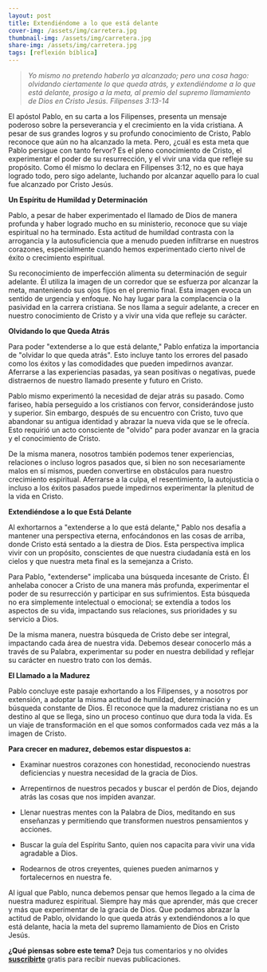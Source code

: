 ```yaml
---
layout: post
title: Extendiéndome a lo que está delante
cover-img: /assets/img/carretera.jpg
thumbnail-img: /assets/img/carretera.jpg
share-img: /assets/img/carretera.jpg
tags: [reflexión bíblica]
---
```

>*Yo mismo no pretendo haberlo ya alcanzado; pero una cosa hago: olvidando ciertamente lo que queda atrás, y extendiéndome a lo que está delante, prosigo a la meta, al premio del supremo llamamiento de Dios en Cristo Jesús. Filipenses 3:13-14*

El apóstol Pablo, en su carta a los Filipenses, presenta un mensaje poderoso  sobre la perseverancia y el crecimiento en la vida cristiana. A pesar de sus grandes logros y su profundo conocimiento de Cristo, Pablo reconoce que aún no ha alcanzado la meta. Pero, ¿cuál es esta meta que Pablo persigue con tanto fervor? Es el pleno conocimiento de Cristo, el experimentar el poder de su resurrección, y el vivir una vida que refleje su propósito. Como él mismo lo declara en Filipenses 3:12, no es que haya logrado todo, pero sigo adelante, luchando por alcanzar aquello para lo cual fue alcanzado por Cristo Jesús.

**Un Espíritu de Humildad y Determinación**

Pablo, a pesar de haber experimentado el llamado de Dios de manera profunda y haber logrado mucho en su ministerio, reconoce que su viaje espiritual no ha terminado. Esta actitud de humildad contrasta con la arrogancia y la autosuficiencia que a menudo pueden infiltrarse en nuestros corazones, especialmente cuando hemos experimentado cierto nivel de éxito o crecimiento espiritual.

Su reconocimiento de imperfección alimenta su determinación de seguir adelante. Él utiliza la imagen de un corredor que se esfuerza por alcanzar la meta, manteniendo sus ojos fijos en el premio final. Esta imagen evoca un sentido de urgencia y enfoque. No hay lugar para la complacencia o la pasividad en la carrera cristiana. Se nos llama a seguir adelante, a crecer en nuestro conocimiento de Cristo y a vivir una vida que refleje su carácter.

**Olvidando lo que Queda Atrás**

Para poder "extenderse a lo que está delante," Pablo enfatiza la importancia de "olvidar lo que queda atrás". Esto incluye tanto los errores del pasado como los éxitos y las comodidades que pueden impedirnos avanzar. Aferrarse a las experiencias pasadas, ya sean positivas o negativas, puede distraernos de nuestro llamado presente y futuro en Cristo.

Pablo mismo experimentó la necesidad de dejar atrás su pasado. Como fariseo, había perseguido a los cristianos con fervor, considerándose justo y superior. Sin embargo, después de su encuentro con Cristo, tuvo que abandonar su antigua identidad y abrazar la nueva vida que se le ofrecía. Esto requirió un acto consciente de "olvido" para poder avanzar en la gracia y el conocimiento de Cristo.

De la misma manera, nosotros también podemos tener experiencias, relaciones o incluso logros pasados ​​que, si bien no son necesariamente malos en sí mismos, pueden convertirse en obstáculos para nuestro crecimiento espiritual. Aferrarse a la culpa, el resentimiento, la autojusticia o incluso a los éxitos pasados ​​puede impedirnos experimentar la plenitud de la vida en Cristo.

**Extendiéndose a lo que Está Delante**

Al exhortarnos a "extenderse a lo que está delante," Pablo nos desafía a mantener una perspectiva eterna, enfocándonos en las cosas de arriba, donde Cristo está sentado a la diestra de Dios. Esta perspectiva implica vivir con un propósito, conscientes de que nuestra ciudadanía está en los cielos y que nuestra meta final es la semejanza a Cristo.

Para Pablo, "extenderse" implicaba una búsqueda incesante de Cristo. Él anhelaba conocer a Cristo de una manera más profunda, experimentar el poder de su resurrección y participar en sus sufrimientos. Esta búsqueda no era simplemente intelectual o emocional; se extendía a todos los aspectos de su vida, impactando sus relaciones, sus prioridades y su servicio a Dios.

De la misma manera, nuestra búsqueda de Cristo debe ser integral, impactando cada área de nuestra vida. Debemos desear conocerlo más a través de su Palabra, experimentar su poder en nuestra debilidad y reflejar su carácter en nuestro trato con los demás.

**El Llamado a la Madurez**

Pablo concluye este pasaje exhortando a los Filipenses, y a nosotros por extensión, a adoptar la misma actitud de humildad, determinación y búsqueda constante de Dios. Él reconoce que la madurez cristiana no es un destino al que se llega, sino un proceso continuo que dura toda la vida. Es un viaje de transformación en el que somos conformados cada vez más a la imagen de Cristo.

**Para crecer en madurez, debemos estar dispuestos a:**

- Examinar nuestros corazones con honestidad, reconociendo nuestras deficiencias y nuestra necesidad de la gracia de Dios.

- Arrepentirnos de nuestros pecados y buscar el perdón de Dios, dejando atrás las cosas que nos impiden avanzar.

- Llenar nuestras mentes con la Palabra de Dios, meditando en sus enseñanzas y permitiendo que transformen nuestros pensamientos y acciones.

- Buscar la guía del Espíritu Santo, quien nos capacita para vivir una vida agradable a Dios.

- Rodearnos de otros creyentes, quienes pueden animarnos y fortalecernos en nuestra fe.

Al igual que Pablo, nunca debemos pensar que hemos llegado a la cima de nuestra madurez espiritual. Siempre hay más que aprender, más que crecer y más que experimentar de la gracia de Dios. Que podamos abrazar la actitud de Pablo, olvidando lo que queda atrás y extendiéndonos a lo que está delante, hacia la meta del supremo llamamiento de Dios en Cristo Jesús.

**¿Qué piensas sobre este tema?** Deja tus comentarios y no olvides **[suscribirte](https://www.feedio.co/@jdanois)** gratis para recibir nuevas publicaciones.




<!--stackedit_data:
eyJoaXN0b3J5IjpbLTE1Njc1Nzc5MjldfQ==
-->